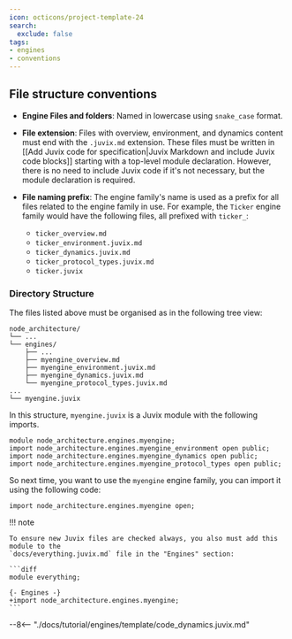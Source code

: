 ```yaml
---
icon: octicons/project-template-24
search:
  exclude: false
tags:
- engines
- conventions
---
```


<!-- Tobias, add here any specific, short, rule you may consider people
need to follow when writing engine families. I wrote a few examples below. -->

## File structure conventions

- **Engine Files and folders**: Named in lowercase using `snake_case` format.
- **File extension**: Files with overview, environment, and dynamics content
  must end with the `.juvix.md` extension. These files must be written in
  [[Add Juvix code for specification|Juvix Markdown and include Juvix code blocks]] starting with a top-level module
  declaration. However, there is no need to include Juvix code if it's not
  necessary, but the module declaration is required.

- **File naming prefix**: The engine family's name is used as a prefix for all
  files related to the engine family in use. For example, the `Ticker` engine
  family would have the following files, all prefixed with `ticker_`:

    - `ticker_overview.md`
    - `ticker_environment.juvix.md`
    - `ticker_dynamics.juvix.md`
    - `ticker_protocol_types.juvix.md`
    - `ticker.juvix`

### Directory Structure

The files listed above must be organised as in the following tree view:

```plaintext
node_architecture/
└── ...
└── engines/
    ├── ...
    ├── myengine_overview.md
    ├── myengine_environment.juvix.md
    ├── myengine_dynamics.juvix.md
    └── myengine_protocol_types.juvix.md
...
└── myengine.juvix
```

In this structure, `myengine.juvix` is a Juvix module with the
following imports.

```juvix
module node_architecture.engines.myengine;
import node_architecture.engines.myengine_environment open public;
import node_architecture.engines.myengine_dynamics open public;
import node_architecture.engines.myengine_protocol_types open public;
```

So next time, you want to use the `myengine` engine family, you can import it
using the following code:

```
import node_architecture.engines.myengine open;
```

!!! note

    To ensure new Juvix files are checked always, you also must add this module to the
    `docs/everything.juvix.md` file in the "Engines" section:

    ```diff
    module everything;

    {- Engines -}
    +import node_architecture.engines.myengine;
    ```

--8<-- "./docs/tutorial/engines/template/code_dynamics.juvix.md"